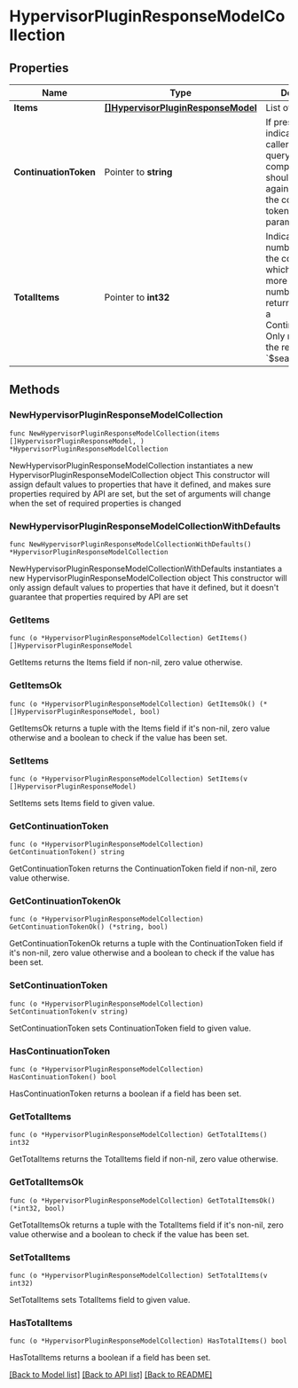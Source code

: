 # HypervisorPluginResponseModelCollection

## Properties

Name | Type | Description | Notes
------------ | ------------- | ------------- | -------------
**Items** | [**[]HypervisorPluginResponseModel**](HypervisorPluginResponseModel.md) | List of items. | 
**ContinuationToken** | Pointer to **string** | If present, indicates to the caller that the query was not complete, and they should call the API again specifying the continuation token as a query parameter. | [optional] 
**TotalItems** | Pointer to **int32** | Indicates the total number of items in the collection, which may be more than the number of Items returned, if there is a ContinuationToken.  Only returned in the response to &#x60;$search&#x60; APIs. | [optional] 

## Methods

### NewHypervisorPluginResponseModelCollection

`func NewHypervisorPluginResponseModelCollection(items []HypervisorPluginResponseModel, ) *HypervisorPluginResponseModelCollection`

NewHypervisorPluginResponseModelCollection instantiates a new HypervisorPluginResponseModelCollection object
This constructor will assign default values to properties that have it defined,
and makes sure properties required by API are set, but the set of arguments
will change when the set of required properties is changed

### NewHypervisorPluginResponseModelCollectionWithDefaults

`func NewHypervisorPluginResponseModelCollectionWithDefaults() *HypervisorPluginResponseModelCollection`

NewHypervisorPluginResponseModelCollectionWithDefaults instantiates a new HypervisorPluginResponseModelCollection object
This constructor will only assign default values to properties that have it defined,
but it doesn't guarantee that properties required by API are set

### GetItems

`func (o *HypervisorPluginResponseModelCollection) GetItems() []HypervisorPluginResponseModel`

GetItems returns the Items field if non-nil, zero value otherwise.

### GetItemsOk

`func (o *HypervisorPluginResponseModelCollection) GetItemsOk() (*[]HypervisorPluginResponseModel, bool)`

GetItemsOk returns a tuple with the Items field if it's non-nil, zero value otherwise
and a boolean to check if the value has been set.

### SetItems

`func (o *HypervisorPluginResponseModelCollection) SetItems(v []HypervisorPluginResponseModel)`

SetItems sets Items field to given value.


### GetContinuationToken

`func (o *HypervisorPluginResponseModelCollection) GetContinuationToken() string`

GetContinuationToken returns the ContinuationToken field if non-nil, zero value otherwise.

### GetContinuationTokenOk

`func (o *HypervisorPluginResponseModelCollection) GetContinuationTokenOk() (*string, bool)`

GetContinuationTokenOk returns a tuple with the ContinuationToken field if it's non-nil, zero value otherwise
and a boolean to check if the value has been set.

### SetContinuationToken

`func (o *HypervisorPluginResponseModelCollection) SetContinuationToken(v string)`

SetContinuationToken sets ContinuationToken field to given value.

### HasContinuationToken

`func (o *HypervisorPluginResponseModelCollection) HasContinuationToken() bool`

HasContinuationToken returns a boolean if a field has been set.

### GetTotalItems

`func (o *HypervisorPluginResponseModelCollection) GetTotalItems() int32`

GetTotalItems returns the TotalItems field if non-nil, zero value otherwise.

### GetTotalItemsOk

`func (o *HypervisorPluginResponseModelCollection) GetTotalItemsOk() (*int32, bool)`

GetTotalItemsOk returns a tuple with the TotalItems field if it's non-nil, zero value otherwise
and a boolean to check if the value has been set.

### SetTotalItems

`func (o *HypervisorPluginResponseModelCollection) SetTotalItems(v int32)`

SetTotalItems sets TotalItems field to given value.

### HasTotalItems

`func (o *HypervisorPluginResponseModelCollection) HasTotalItems() bool`

HasTotalItems returns a boolean if a field has been set.


[[Back to Model list]](../README.md#documentation-for-models) [[Back to API list]](../README.md#documentation-for-api-endpoints) [[Back to README]](../README.md)


